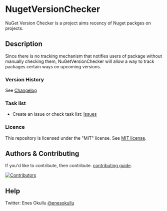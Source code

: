 # NugetVersionChecker
NuGet Version Checker is a project aims recency of Nuget packges on projects.

## Description
Since there is no tracking mechanism that notifies users of package without manually checking them, NuGetVersionChecker will allow a way to track packages certain ways on upcoming versions.

### Version History
See [Changelog](https://github.com/meokullu/NuGetVersionChecker/blob/master/CHANGELOG.md)
  
### Task list
* Create an issue or check task list: [Issues](https://github.com/meokullu/NuGetVersionChecker/issues)

### Licence
This repository is licensed under the "MIT" license. See [MIT license](https://github.com/meokullu/NuGetVersionChecker/blob/master/LICENSE).

## Authors & Contributing
If you'd like to contribute, then contribute. [contributing guide](https://github.com/meokullu/NuGetVersionChecker/blob/master/CONTRIBUTING.md).

[![Contributors](https://contrib.rocks/image?repo=meokullu/NuGetVersionChecker)](https://github.com/meokullu/NuGetVersionChecker/graphs/contributors)

## Help
Twitter: Enes Okullu [@enesokullu](https://twitter.com/EnesOkullu)